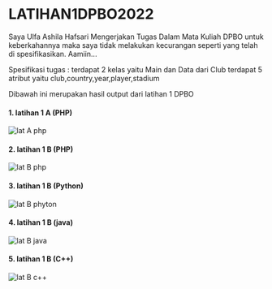 # LATIHAN1DPBO2022
Saya Ulfa Ashila Hafsari Mengerjakan Tugas Dalam Mata Kuliah DPBO untuk keberkahannya maka saya tidak melakukan kecurangan seperti yang telah di spesifikasikan. Aamiin...

Spesifikasi tugas :
terdapat 2 kelas yaitu Main dan Data dari Club terdapat 5 atribut yaitu club,country,year,player,stadium

Dibawah ini merupakan hasil output dari latihan 1 DPBO

#### 1. latihan 1 A (PHP)
![lat A php](https://user-images.githubusercontent.com/99659380/153897590-20bb9b36-2db9-4f0d-bfde-71dc2e08fb6e.png)

#### 2. latihan 1 B (PHP)
![lat B php](https://user-images.githubusercontent.com/99659380/153897641-e2b1d312-ebac-413d-9ab2-494e73a3bdfe.png)

#### 3. latihan 1 B (Python)
![lat B phyton](https://user-images.githubusercontent.com/99659380/153897651-2d830b0d-ae3a-4a14-90a2-2f643bf824df.png)

#### 4. latihan 1 B (java)
![lat B java](https://user-images.githubusercontent.com/99659380/153897694-bf0e77cf-e918-4965-875b-149f878d9124.png)

#### 5. latihan 1 B (C++)
![lat B c++](https://user-images.githubusercontent.com/99659380/153897702-777dff4d-89ac-4f35-aa08-b0ed3bbf1ba7.png)
